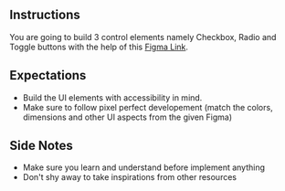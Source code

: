 ## Instructions
You are going to build 3 control elements namely Checkbox, Radio and Toggle buttons with the help of this [Figma Link](https://www.figma.com/design/l5w29ECk9qAtHstP38wW36/Design-System-Template-(Community)?node-id=33435-530&t=ZFZJpb6DzjnakoU6-4).

## Expectations
- Build the UI elements with accessibility in mind.
- Make sure to follow pixel perfect developement (match the colors, dimensions and other UI aspects from the given Figma)

## Side Notes
- Make sure you learn and understand before implement anything
- Don't shy away to take inspirations from other resources
